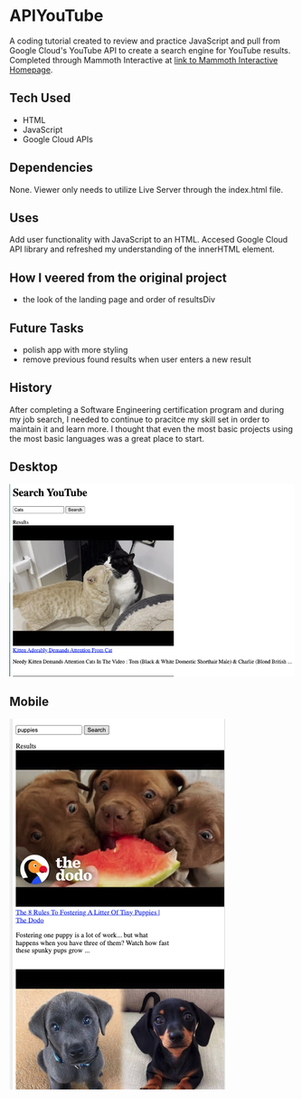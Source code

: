 # APIYouTube

A coding tutorial created to review and practice JavaScript and pull from Google Cloud's YouTube API to create a search engine for YouTube results. Completed through Mammoth Interactive at [link to Mammoth Interactive Homepage](https://training.mammothinteractive.com/courses).

## Tech Used
- HTML
- JavaScript
- Google Cloud APIs

## Dependencies
None. Viewer only needs to utilize Live Server through the index.html file.

## Uses
Add user functionality with JavaScript to an HTML. Accesed Google Cloud API library and refreshed my understanding of the innerHTML element.

## How I veered from the original project
- the look of the landing page and order of resultsDiv

## Future Tasks
- polish app with more styling
- remove previous found results when user enters a new result
## History
After completing a Software Engineering certification program and during my job search, I needed to continue to pracitce my skill set in order to maintain it and learn more. I thought that even the most basic projects using the most basic languages was a great place to start.

## Desktop
![Desktop stipet of HTML file](assests/images/APIYouTube1.png)

## Mobile
![Mobile stipet of HTML file](assests/images/APIYouTube2.png)
